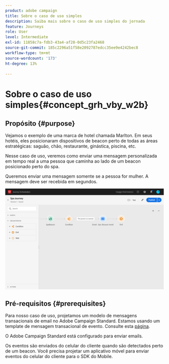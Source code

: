 ```yaml
---
product: adobe campaign
title: Sobre o caso de uso simples
description: Saiba mais sobre o caso de uso simples do jornada
feature: Journeys
role: User
level: Intermediate
exl-id: 11858c7a-fdb3-43a4-af28-0d5c23fa2468
source-git-commit: 185c2296a51f58e2092787edcc35ee9e4242bec8
workflow-type: tm+mt
source-wordcount: '173'
ht-degree: 13%

---
```


# Sobre o caso de uso simples{#concept_grh_vby_w2b}

## Propósito {#purpose}

Vejamos o exemplo de uma marca de hotel chamada Marlton. Em seus hotéis, eles posicionaram dispositivos de beacon perto de todas as áreas estratégicas: saguão, chão, restaurante, ginástica, piscina, etc.

Nesse caso de uso, veremos como enviar uma mensagem personalizada em tempo real a uma pessoa que caminha ao lado de um beacon posicionado perto do spa.

Queremos enviar uma mensagem somente se a pessoa for mulher. A mensagem deve ser recebida em segundos.

![](../assets/journeyuc1_16.png)

## Pré-requisitos {#prerequisites}

Para nosso caso de uso, projetamos um modelo de mensagens transacionais de email no Adobe Campaign Standard. Estamos usando um template de mensagem transacional de evento. Consulte esta [página](https://experienceleague.adobe.com/docs/campaign-standard/using/communication-channels/transactional-messaging/getting-started-with-transactional-msg.html?lang=pt-BR).

O Adobe Campaign Standard está configurado para enviar emails.

Os eventos são enviados do celular do cliente quando são detectados perto de um beacon. Você precisa projetar um aplicativo móvel para enviar eventos do celular do cliente para o SDK do Mobile.
